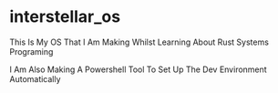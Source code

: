 # interstellar_os
This Is My OS That I Am Making Whilst Learning About Rust Systems Programing

I Am Also Making A Powershell Tool To Set Up The Dev Environment Automatically 

